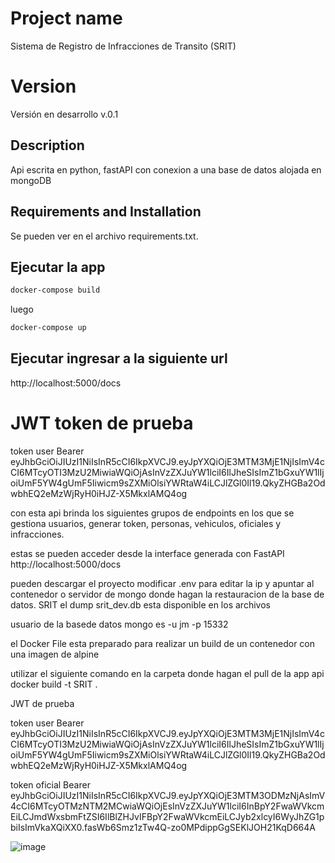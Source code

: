 # Project name
Sistema de Registro de Infracciones de Transito (SRIT)

# Version 

Versión en desarrollo v.0.1

## Description

Api escrita en python, fastAPI con conexion a una base de datos alojada en mongoDB

## Requirements and Installation

Se pueden ver en el archivo requirements.txt.

## Ejecutar la app

```bash
docker-compose build
```

luego

```bash
docker-compose up
```

## Ejecutar ingresar a la siguiente url

http://localhost:5000/docs

# JWT token de prueba 

token user
Bearer eyJhbGciOiJIUzI1NiIsInR5cCI6IkpXVCJ9.eyJpYXQiOjE3MTM3MjE1NjIsImV4cCI6MTcyOTI3MzU2MiwiaWQiOjAsInVzZXJuYW1lciI6IlJheSIsImZ1bGxuYW1lIjoiUmF5YW4gUmF5Iiwicm9sZXMiOlsiYWRtaW4iLCJlZGl0Il19.QkyZHGBa2OdwbhEQ2eMzWjRyH0iHJZ-X5MkxlAMQ4og

con esta api brinda los siguientes grupos de endpoints en los que se gestiona usuarios, generar token, personas, vehiculos, oficiales y infracciones.

estas se pueden acceder desde la interface generada con FastAPI http://localhost:5000/docs

pueden descargar el proyecto modificar .env para editar la ip y apuntar al contenedor o servidor de mongo donde hagan la restauracion de la base de datos. SRIT el dump srit_dev.db esta disponible en los archivos 

usuario de la basede datos mongo es -u jm -p 15332

el Docker File esta preparado para realizar un  build de un  contenedor con una imagen de alpine 

utilizar el siguiente comando en la carpeta donde hagan el pull de la app api 
docker build -t SRIT . 

JWT de prueba 

token user
Bearer eyJhbGciOiJIUzI1NiIsInR5cCI6IkpXVCJ9.eyJpYXQiOjE3MTM3MjE1NjIsImV4cCI6MTcyOTI3MzU2MiwiaWQiOjAsInVzZXJuYW1lciI6IlJheSIsImZ1bGxuYW1lIjoiUmF5YW4gUmF5Iiwicm9sZXMiOlsiYWRtaW4iLCJlZGl0Il19.QkyZHGBa2OdwbhEQ2eMzWjRyH0iHJZ-X5MkxlAMQ4og

token oficial 
Bearer
eyJhbGciOiJIUzI1NiIsInR5cCI6IkpXVCJ9.eyJpYXQiOjE3MTM3ODMzNjAsImV4cCI6MTcyOTMzNTM2MCwiaWQiOjEsInVzZXJuYW1lciI6InBpY2FwaWVkcmEiLCJmdWxsbmFtZSI6IlBlZHJvIFBpY2FwaWVkcmEiLCJyb2xlcyI6WyJhZG1pbiIsImVkaXQiXX0.fasWb6Smz1zTw4Q-zo0MPdippGgSEKlJOH21KqD664A

![image](https://github.com/jmcmaster77/SRIT/assets/85424450/7674527a-c664-4958-bcfa-95c75a1776ea)


